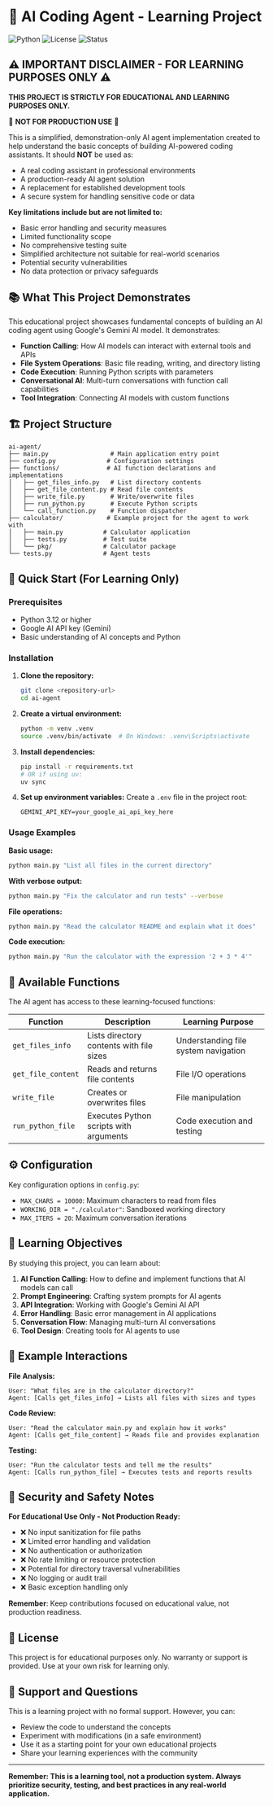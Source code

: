 # 🤖 AI Coding Agent - Learning Project

![Python](https://img.shields.io/badge/python-3.12+-blue.svg)
![License](https://img.shields.io/badge/license-Educational%20Only-red.svg)
![Status](https://img.shields.io/badge/status-Learning%20Project-yellow.svg)

## ⚠️ IMPORTANT DISCLAIMER - FOR LEARNING PURPOSES ONLY ⚠️

**THIS PROJECT IS STRICTLY FOR EDUCATIONAL AND LEARNING PURPOSES ONLY.**

🚫 **NOT FOR PRODUCTION USE** 🚫

This is a simplified, demonstration-only AI agent implementation created to help understand the basic concepts of building AI-powered coding assistants. It should **NOT** be used as:

- A real coding assistant in professional environments
- A production-ready AI agent solution
- A replacement for established development tools
- A secure system for handling sensitive code or data

**Key limitations include but are not limited to:**

- Basic error handling and security measures
- Limited functionality scope
- No comprehensive testing suite
- Simplified architecture not suitable for real-world scenarios
- Potential security vulnerabilities
- No data protection or privacy safeguards

## 📚 What This Project Demonstrates

This educational project showcases fundamental concepts of building an AI coding agent using Google's Gemini AI model. It demonstrates:

- **Function Calling**: How AI models can interact with external tools and APIs
- **File System Operations**: Basic file reading, writing, and directory listing
- **Code Execution**: Running Python scripts with parameters
- **Conversational AI**: Multi-turn conversations with function call capabilities
- **Tool Integration**: Connecting AI models with custom functions

## 🏗️ Project Structure

```
ai-agent/
├── main.py                 # Main application entry point
├── config.py              # Configuration settings
├── functions/             # AI function declarations and implementations
│   ├── get_files_info.py   # List directory contents
│   ├── get_file_content.py # Read file contents
│   ├── write_file.py       # Write/overwrite files
│   ├── run_python.py       # Execute Python scripts
│   └── call_function.py    # Function dispatcher
├── calculator/            # Example project for the agent to work with
│   ├── main.py           # Calculator application
│   ├── tests.py          # Test suite
│   └── pkg/              # Calculator package
└── tests.py              # Agent tests
```

## 🚀 Quick Start (For Learning Only)

### Prerequisites

- Python 3.12 or higher
- Google AI API key (Gemini)
- Basic understanding of AI concepts and Python

### Installation

1. **Clone the repository:**

   ```bash
   git clone <repository-url>
   cd ai-agent
   ```

2. **Create a virtual environment:**

   ```bash
   python -m venv .venv
   source .venv/bin/activate  # On Windows: .venv\Scripts\activate
   ```

3. **Install dependencies:**

   ```bash
   pip install -r requirements.txt
   # OR if using uv:
   uv sync
   ```

4. **Set up environment variables:**
   Create a `.env` file in the project root:
   ```env
   GEMINI_API_KEY=your_google_ai_api_key_here
   ```

### Usage Examples

**Basic usage:**

```bash
python main.py "List all files in the current directory"
```

**With verbose output:**

```bash
python main.py "Fix the calculator and run tests" --verbose
```

**File operations:**

```bash
python main.py "Read the calculator README and explain what it does"
```

**Code execution:**

```bash
python main.py "Run the calculator with the expression '2 + 3 * 4'"
```

## 🔧 Available Functions

The AI agent has access to these learning-focused functions:

| Function           | Description                              | Learning Purpose                     |
| ------------------ | ---------------------------------------- | ------------------------------------ |
| `get_files_info`   | Lists directory contents with file sizes | Understanding file system navigation |
| `get_file_content` | Reads and returns file contents          | File I/O operations                  |
| `write_file`       | Creates or overwrites files              | File manipulation                    |
| `run_python_file`  | Executes Python scripts with arguments   | Code execution and testing           |

## ⚙️ Configuration

Key configuration options in `config.py`:

- `MAX_CHARS = 10000`: Maximum characters to read from files
- `WORKING_DIR = "./calculator"`: Sandboxed working directory
- `MAX_ITERS = 20`: Maximum conversation iterations

## 🎯 Learning Objectives

By studying this project, you can learn about:

1. **AI Function Calling**: How to define and implement functions that AI models can call
2. **Prompt Engineering**: Crafting system prompts for AI agents
3. **API Integration**: Working with Google's Gemini AI API
4. **Error Handling**: Basic error management in AI applications
5. **Conversation Flow**: Managing multi-turn AI conversations
6. **Tool Design**: Creating tools for AI agents to use

## 🧪 Example Interactions

**File Analysis:**

```
User: "What files are in the calculator directory?"
Agent: [Calls get_files_info] → Lists all files with sizes and types
```

**Code Review:**

```
User: "Read the calculator main.py and explain how it works"
Agent: [Calls get_file_content] → Reads file and provides explanation
```

**Testing:**

```
User: "Run the calculator tests and tell me the results"
Agent: [Calls run_python_file] → Executes tests and reports results
```

## 🚨 Security and Safety Notes

**For Educational Use Only - Not Production Ready:**

- ❌ No input sanitization for file paths
- ❌ Limited error handling and validation
- ❌ No authentication or authorization
- ❌ No rate limiting or resource protection
- ❌ Potential for directory traversal vulnerabilities
- ❌ No logging or audit trail
- ❌ Basic exception handling only

**Remember**: Keep contributions focused on educational value, not production readiness.

## 📄 License

This project is for educational purposes only. No warranty or support is provided. Use at your own risk for learning only.

## 🙋 Support and Questions

This is a learning project with no formal support. However, you can:

- Review the code to understand the concepts
- Experiment with modifications (in a safe environment)
- Use it as a starting point for your own educational projects
- Share your learning experiences with the community

---

**Remember: This is a learning tool, not a production system. Always prioritize security, testing, and best practices in any real-world application.**
